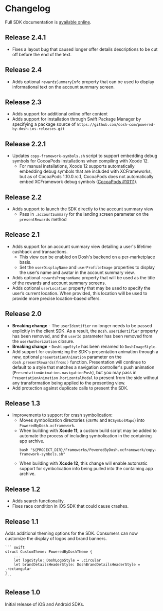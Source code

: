 # Changelog

Full SDK documentation is [available online](https://poweredby.dosh.com/doc/).

## Release 2.4.1

* Fixes a layout bug that caused longer offer details descriptions to be cut off before the end of the text.

## Release 2.4

* Adds optional `rewardsSummaryInfo` property that can be used to display informational text on the account summary screen.

## Release 2.3

* Adds support for additional online offer content
* Adds support for installation through Swift Package Manager by specifying a package source of `https://github.com/dosh-com/powered-by-dosh-ios-releases.git`

## Release 2.2.1

* Updates `copy-framework-symbols.sh` script to support embedding debug symbols for CocoaPods installations when compiling with Xcode 12.
    * For manual installations, Xcode 12 supports automatically embedding debug symbols that are included with XCFrameworks, but as of CocoaPods 1.10.0.rc.1, CocoaPods does not automatically embed XCFramework debug symbols ([CocoaPods #10111](https://github.com/CocoaPods/CocoaPods/issues/10111)).

## Release 2.2

* Adds support to launch the SDK directly to the account summary view
    * Pass in `.accountSummary` for the landing screen parameter on the `presentRewards` method

## Release 2.1

* Adds support for an account summary view detailing a user's lifetime cashback and transactions. 
    * This view can be enabled on Dosh's backend on a per-marketplace basis.
    * Set the `userDisplayName` and `userProfileImage` properties to display the user’s name and avatar in the account summary view.
* Adds optional `rewardsProgramName` property that will be used as the title of the rewards and account summary screens.
* Adds optional `userLocation` property that may be used to specify the user’s current location. When provided, this location will be used to provide more precise location-based offers.

## Release 2.0

* **Breaking change** - The `userIdentifier` no longer needs to be passed explicitly in the client SDK. As a result, the `Dosh.userIdentifier` property has been removed, and the `userId` parameter has been removed from the `userAuthorization` closure.
* **Breaking change** - `DoshLogoStyle` has been renamed to `DoshImageStyle`.
* Add support for customizing the SDK's presentation animation through a new, optional `presentationAnimation` parameter on the `dosh.presentRewards(from:)` function. Presentation will continue to default to a style that matches a navigation controller's push animation (`PresentationAnimation.navigationPush`), but you may pass in `PresentationAnimation.horizontalModal` to present from the side without any transformation being applied to the presenting view.
* Add protection against duplicate calls to present the SDK.

## Release 1.3

* Improvements to support for crash symbolication:
    * Moves symbolication directories (`dSYMs` and `BCSymbolMaps`) into `PoweredByDosh.xcframework`. 
    * When building with **Xcode 11**, a custom build script may be added to automate the process of including symbolication in the containing app archive.
        ```
        bash "${PROJECT_DIR}/Frameworks/PoweredByDosh.xcframework/copy-framework-symbols.sh"
        ```
    * When building with **Xcode 12**, this change will enable automatic support for symbolication info being pulled into the containing app archive.

## Release 1.2

* Adds search functionality.
* Fixes race condition in iOS SDK that could cause crashes.

## Release 1.1

Adds additional theming options for the SDK. Consumers can now customize the display of logos and brand banners.

    ``` swift
    struct CustomTheme: PoweredByDoshTheme {
        ...
        let logoStyle: DoshLogoStyle = .circular
        let brandDetailsHeaderStyle: DoshBrandDetailsHeaderStyle = .rectangular
    }
    ```

## Release 1.0

Initial release of iOS and Android SDKs.

